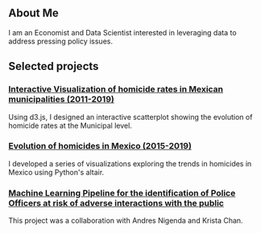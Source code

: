 ## About Me

I am an Economist and Data Scientist interested in leveraging data to address pressing policy issues.

## Selected projects

### [Interactive Visualization of homicide rates in Mexican municipalities (2011-2019)](https://eserrania.github.io/homicide_scatterplot/)
Using d3.js, I designed an interactive scatterplot showing the evolution of homicide rates at the Municipal level. 

### [Evolution of homicides in Mexico (2015-2019)](https://eserrania.github.io/homicides_mexico/)
I developed a series of visualizations exploring the trends in homicides in Mexico using Python's altair. 

### [Machine Learning Pipeline for the identification of Police Officers at risk of adverse interactions with the public](https://eserrania.github.io/homicides_mexico/)
This project was a collaboration with Andres Nigenda and Krista Chan.
